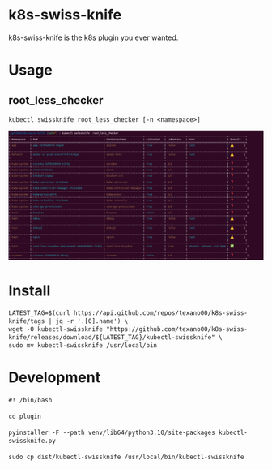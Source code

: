 # k8s-swiss-knife
k8s-swiss-knife is the k8s plugin you ever wanted.

# Usage
## root_less_checker
```
kubectl swissknife root_less_checker [-n <namespace>]
```
<img src=asset/root_less_checker.png>

# Install
```
LATEST_TAG=$(curl https://api.github.com/repos/texano00/k8s-swiss-knife/tags | jq -r '.[0].name') \
wget -O kubectl-swissknife "https://github.com/texano00/k8s-swiss-knife/releases/download/${LATEST_TAG}/kubectl-swissknife" \
sudo mv kubectl-swissknife /usr/local/bin
```

# Development
```
#! /bin/bash

cd plugin

pyinstaller -F --path venv/lib64/python3.10/site-packages kubectl-swissknife.py

sudo cp dist/kubectl-swissknife /usr/local/bin/kubectl-swissknife
```